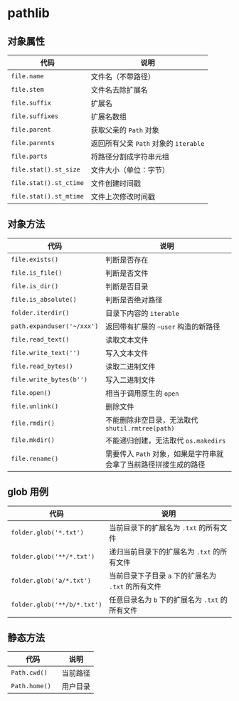 # pathlib


## 对象属性

| 代码                   | 说明                                  |
| ---------------------- | ------------------------------------- |
| `file.name`            | 文件名（不带路径）                    |
| `file.stem`            | 文件名去除扩展名                      |
| `file.suffix`          | 扩展名                                |
| `file.suffixes`        | 扩展名数组                            |
| `file.parent`          | 获取父亲的 `Path` 对象                |
| `file.parents`         | 返回所有父亲 `Path` 对象的 `iterable` |
| `file.parts`           | 将路径分割成字符串元组                |
| `file.stat().st_size`  | 文件大小（单位：字节）                |
| `file.stat().st_ctime` | 文件创建时间戳                        |
| `file.stat().st_mtime` | 文件上次修改时间戳                    |


## 对象方法

| 代码                                 | 说明                                                             |
| ------------------------------------ | ---------------------------------------------------------------- |
| `file.exists()`                      | 判断是否存在                                                     |
| `file.is_file()`                     | 判断是否文件                                                     |
| `file.is_dir()`                      | 判断是否目录                                                     |
| `file.is_absolute()`                 | 判断是否绝对路径                                                 |
| `folder.iterdir()`                   | 目录下内容的 `iterable`                                          |
| `path.expanduser('~/xxx')` | 返回带有扩展的 `~user` 构造的新路径                              |
| `file.read_text()`                   | 读取文本文件                                                     |
| `file.write_text('')`                | 写入文本文件                                                     |
| `file.read_bytes()`                  | 读取二进制文件                                                   |
| `file.write_bytes(b'')`              | 写入二进制文件                                                   |
| `file.open()`                        | 相当于调用原生的 `open`                                          |
| `file.unlink()`                      | 删除文件                                                         |
| `file.rmdir()`                       | 不能删除非空目录，无法取代 `shutil.rmtree(path)`                 |
| `file.mkdir()`                       | 不能递归创建，无法取代 `os.makedirs`                             |
| `file.rename()`                      | 需要传入 `Path` 对象，如果是字符串就会拿了当前路径拼接生成的路径 |


## glob 用例
| 代码                        | 说明                                                |
| --------------------------- | --------------------------------------------------- |
| `folder.glob('*.txt')`      | 当前目录下的扩展名为 `.txt` 的所有文件              |
| `folder.glob('**/*.txt')`   | 递归当前目录下的扩展名为 `.txt` 的所有文件          |
| `folder.glob('a/*.txt')`    | 当前目录下子目录 `a` 下的扩展名为 `.txt` 的所有文件 |
| `folder.glob('**/b/*.txt')` | 任意目录名为 `b` 下的扩展名为 `.txt` 的所有文件     |


## 静态方法

| 代码           | 说明     |
| -------------- | -------- |
| `Path.cwd() `  | 当前路径 |
| `Path.home() ` | 用户目录 |


